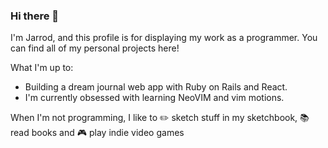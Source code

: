 ### Hi there 👋
I'm Jarrod, and this profile is for displaying my work as a programmer. You can find all of my personal projects here!

What I'm up to:
- Building a dream journal web app with Ruby on Rails and React.
- I'm currently obsessed with learning NeoVIM and vim motions. 

When I'm not programming, I like to :pencil2: sketch stuff in my sketchbook, :books: read books and :video_game: play indie video games
